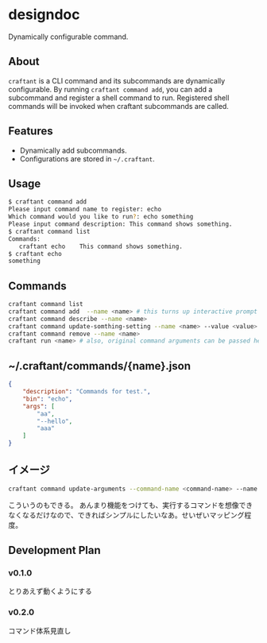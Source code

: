 # designdoc
Dynamically configurable command.  

## About
`craftant` is a CLI command and its subcommands are dynamically configurable.
By running `craftant command add`, you can add a subcommand and register a shell command to run.
Registered shell commands will be invoked when craftant subcommands are called.

## Features
- Dynamically add subcommands.
- Configurations are stored in `~/.craftant`.

## Usage
```bash
$ craftant command add
Please input command name to register: echo
Which command would you like to run?: echo something
Please input command description: This command shows something.
$ craftant command list
Commands:
   craftant echo    This command shows something.
$ craftant echo
something
```

## Commands
```bash
craftant command list
craftant command add  --name <name> # this turns up interactive prompt
craftant command describe --name <name>
craftant command update-somthing-setting --name <name> --value <value>
craftant command remove --name <name>
craftant run <name> # also, original command arguments can be passed here.
```

## ~/.craftant/commands/{name}.json
```json
{
    "description": "Commands for test.",
    "bin": "echo",
    "args": [
        "aa",
        "--hello",
        "aaa"
    ]
}
```

## イメージ
```bash
craftant command update-arguments --command-name <command-name> --name <name> --value <value>
```
こういうのもできる。
あんまり機能をつけても、実行するコマンドを想像できなくなるだけなので、できればシンプルにしたいなあ。せいぜいマッピング程度。

## Development Plan
### v0.1.0
とりあえず動くようにする
### v0.2.0
コマンド体系見直し
